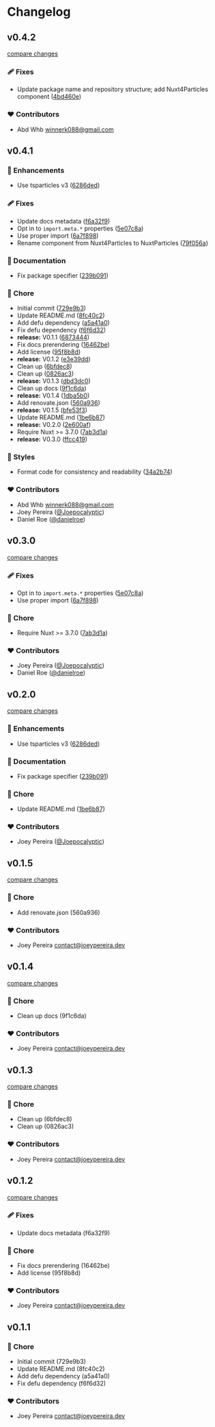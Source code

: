 # Changelog


## v0.4.2

[compare changes](https://github.com/abdwhb-png/nuxt4-particles/compare/v0.4.1...v0.4.2)

### 🩹 Fixes

- Update package name and repository structure; add Nuxt4Particles component ([4bd460e](https://github.com/abdwhb-png/nuxt4-particles/commit/4bd460e))

### ❤️ Contributors

- Abd Whb <winnerk088@gmail.com>

## v0.4.1


### 🚀 Enhancements

- Use tsparticles v3 ([6286ded](https://github.com/yourdevlab/nuxt4-particles/commit/6286ded))

### 🩹 Fixes

- Update docs metadata ([f6a32f9](https://github.com/yourdevlab/nuxt4-particles/commit/f6a32f9))
- Opt in to `import.meta.*` properties ([5e07c8a](https://github.com/yourdevlab/nuxt4-particles/commit/5e07c8a))
- Use proper import ([6a7f898](https://github.com/yourdevlab/nuxt4-particles/commit/6a7f898))
- Rename component from Nuxt4Particles to NuxtParticles ([79f056a](https://github.com/yourdevlab/nuxt4-particles/commit/79f056a))

### 📖 Documentation

- Fix package specifier ([239b091](https://github.com/yourdevlab/nuxt4-particles/commit/239b091))

### 🏡 Chore

- Initial commit ([729e9b3](https://github.com/yourdevlab/nuxt4-particles/commit/729e9b3))
- Update README.md ([8fc40c2](https://github.com/yourdevlab/nuxt4-particles/commit/8fc40c2))
- Add defu dependency ([a5a41a0](https://github.com/yourdevlab/nuxt4-particles/commit/a5a41a0))
- Fix defu dependency ([f6f6d32](https://github.com/yourdevlab/nuxt4-particles/commit/f6f6d32))
- **release:** V0.1.1 ([6873444](https://github.com/yourdevlab/nuxt4-particles/commit/6873444))
- Fix docs prerendering ([16462be](https://github.com/yourdevlab/nuxt4-particles/commit/16462be))
- Add license ([95f8b8d](https://github.com/yourdevlab/nuxt4-particles/commit/95f8b8d))
- **release:** V0.1.2 ([e3e39dd](https://github.com/yourdevlab/nuxt4-particles/commit/e3e39dd))
- Clean up ([6bfdec8](https://github.com/yourdevlab/nuxt4-particles/commit/6bfdec8))
- Clean up ([0826ac3](https://github.com/yourdevlab/nuxt4-particles/commit/0826ac3))
- **release:** V0.1.3 ([dbd3dc0](https://github.com/yourdevlab/nuxt4-particles/commit/dbd3dc0))
- Clean up docs ([9f1c6da](https://github.com/yourdevlab/nuxt4-particles/commit/9f1c6da))
- **release:** V0.1.4 ([1dba5b0](https://github.com/yourdevlab/nuxt4-particles/commit/1dba5b0))
- Add renovate.json ([560a936](https://github.com/yourdevlab/nuxt4-particles/commit/560a936))
- **release:** V0.1.5 ([bfe53f3](https://github.com/yourdevlab/nuxt4-particles/commit/bfe53f3))
- Update README.md ([1be6b87](https://github.com/yourdevlab/nuxt4-particles/commit/1be6b87))
- **release:** V0.2.0 ([2e600af](https://github.com/yourdevlab/nuxt4-particles/commit/2e600af))
- Require Nuxt >= 3.7.0 ([7ab3d1a](https://github.com/yourdevlab/nuxt4-particles/commit/7ab3d1a))
- **release:** V0.3.0 ([ffcc419](https://github.com/yourdevlab/nuxt4-particles/commit/ffcc419))

### 🎨 Styles

- Format code for consistency and readability ([34a2b74](https://github.com/yourdevlab/nuxt4-particles/commit/34a2b74))

### ❤️ Contributors

- Abd Whb <winnerk088@gmail.com>
- Joey Pereira ([@Joepocalyptic](http://github.com/Joepocalyptic))
- Daniel Roe ([@danielroe](http://github.com/danielroe))

## v0.3.0

[compare changes](https://github.com/Joepocalyptic/nuxt-particles/compare/v0.2.0...v0.3.0)

### 🩹 Fixes

- Opt in to `import.meta.*` properties ([5e07c8a](https://github.com/Joepocalyptic/nuxt-particles/commit/5e07c8a))
- Use proper import ([6a7f898](https://github.com/Joepocalyptic/nuxt-particles/commit/6a7f898))

### 🏡 Chore

- Require Nuxt >= 3.7.0 ([7ab3d1a](https://github.com/Joepocalyptic/nuxt-particles/commit/7ab3d1a))

### ❤️ Contributors

- Joey Pereira ([@Joepocalyptic](http://github.com/Joepocalyptic))
- Daniel Roe ([@danielroe](http://github.com/danielroe))

## v0.2.0

[compare changes](https://github.com/Joepocalyptic/nuxt-particles/compare/v0.1.5...v0.2.0)

### 🚀 Enhancements

- Use tsparticles v3 ([6286ded](https://github.com/Joepocalyptic/nuxt-particles/commit/6286ded))

### 📖 Documentation

- Fix package specifier ([239b091](https://github.com/Joepocalyptic/nuxt-particles/commit/239b091))

### 🏡 Chore

- Update README.md ([1be6b87](https://github.com/Joepocalyptic/nuxt-particles/commit/1be6b87))

### ❤️ Contributors

- Joey Pereira ([@Joepocalyptic](http://github.com/Joepocalyptic))

## v0.1.5

[compare changes](https://undefined/undefined/compare/v0.1.4...v0.1.5)

### 🏡 Chore

- Add renovate.json (560a936)

### ❤️  Contributors

- Joey Pereira <contact@joeypereira.dev>

## v0.1.4

[compare changes](https://undefined/undefined/compare/v0.1.3...v0.1.4)

### 🏡 Chore

- Clean up docs (9f1c6da)

### ❤️  Contributors

- Joey Pereira <contact@joeypereira.dev>

## v0.1.3

[compare changes](https://undefined/undefined/compare/v0.1.2...v0.1.3)

### 🏡 Chore

- Clean up (6bfdec8)
- Clean up (0826ac3)

### ❤️  Contributors

- Joey Pereira <contact@joeypereira.dev>

## v0.1.2

[compare changes](https://undefined/undefined/compare/v0.1.1...v0.1.2)

### 🩹 Fixes

- Update docs metadata (f6a32f9)

### 🏡 Chore

- Fix docs prerendering (16462be)
- Add license (95f8b8d)

### ❤️  Contributors

- Joey Pereira <contact@joeypereira.dev>

## v0.1.1


### 🏡 Chore

- Initial commit (729e9b3)
- Update README.md (8fc40c2)
- Add defu dependency (a5a41a0)
- Fix defu dependency (f6f6d32)

### ❤️  Contributors

- Joey Pereira <contact@joeypereira.dev>

